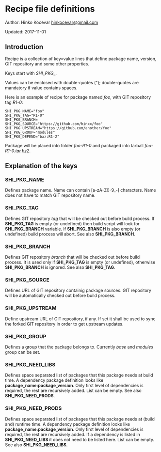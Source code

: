 # Recipe file definitions

Author: Hinko Kocevar <hinkocevar@gmail.com>

Updated: 2017-11-01

## Introduction

Recipe is a collection of key=value lines that define package name, version, GIT repository and some other properties.

Keys start with _SHI_PKG__.

Values can be enclosed with double-quotes ("); double-quotes are mandatory if value contains spaces.

Here is an example of recipe for package named _foo_, with GIT repository tag _R1-0_:

	SHI_PKG_NAME="foo"
	SHI_PKG_TAG="R1-0"
	SHI_PKG_BRANCH=
	SHI_PKG_SOURCE="https://github.com/hinxx/foo"
	SHI_PKG_UPSTREAM="https://github.com/another/foo"
	SHI_PKG_GROUP="modules"
	SHI_PKG_DEPEND="baz:R1-2"

Package will be placed into folder _foo-R1-0_ and packaged into tarball _foo-R1-0.tar.bz2_.

## Explanation of the keys

### SHI_PKG_NAME

Defines package name.
Name can contain [a-zA-Z0-9_-] characters.
Name does not have to match GIT repository name.

### SHI_PKG_TAG

Defines GIT repository _tag_ that will be checked out before build process.
If __SHI_PKG_TAG__ is empty (or undefined) then build script will look for __SHI_PKG_BRANCH__ variable.
If __SHI_PKG_BRANCH__ is also empty (or undefined) build process will abort. 
See also __SHI_PKG_BRANCH__.

### SHI_PKG_BRANCH

Defines GIT repository _branch_ that will be checked out before build process.
It is used only if __SHI_PKG_TAG__ is empty (or undefined), otherwise __SHI_PKG_BRANCH__ is ignored.
See also __SHI_PKG_TAG__.

### SHI_PKG_SOURCE

Defines URL of GIT repository containig package sources.
GIT repository will be automatically checked out before build process.

### SHI_PKG_UPSTREAM

Define upstream URL of GIT repository, if any.
If set it shall be used to sync the forked GIT repository in order to get upstream updates.

### SHI_PKG_GROUP

Defines a group that the package belongs to.
Currently _base_ and _modules_ group can be set.

### SHI_PKG_NEED_LIBS

Defines space separated list of packages that this package needs at build time.
A dependency package definition looks like __package_name:package_version__.
Only first level of dependencies is required, the rest are recursively added.
List can be empty.
See also __SHI_PKG_NEED_PRODS__.

### SHI_PKG_NEED_PRODS

Defines space separated list of packages that this package needs at (build and) runtime time.
A dependency package definition looks like __package_name:package_version__.
Only first level of dependencies is required, the rest are recursively added.
If a dependency is listed in __SHI_PKG_NEED_LIBS__ it does not need to be listed here.
List can be empty.
See also __SHI_PKG_NEED_LIBS__.

